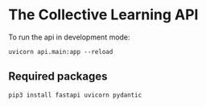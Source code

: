 # The Collective Learning API

To run the api in development mode:

    uvicorn api.main:app --reload

## Required packages

    pip3 install fastapi uvicorn pydantic
